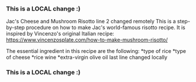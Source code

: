### This is a LOCAL change :)
Jac's Cheese and Mushroom Risotto
line 2 changed remotely
This is a step-by-step procedure on how to make Jac's world-famous risotto recipe.
It is inspired by Vincenzo's original Italian recipe: https://www.vincenzosplate.com/how-to-make-mushroom-risotto/

The essential ingredient in this recipe are the following:
*type of rice
*type of cheese
*rice wine
*extra-virgin olive oil
last line changed locally
### This is a LOCAL change :)
